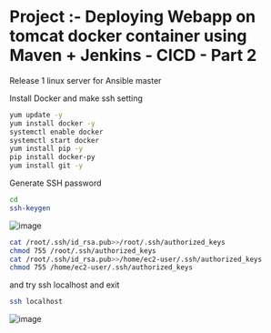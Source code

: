 # Project :- Deploying Webapp on tomcat docker container using Maven + Jenkins - CICD - Part 2

Release 1 linux server for Ansible master 

Install Docker and make ssh setting
```sh
yum update -y
yum install docker -y
systemctl enable docker
systemctl start docker
yum install pip -y
pip install docker-py
yum install git -y
```

Generate SSH password 
```sh
cd
ssh-keygen
```
![image](https://user-images.githubusercontent.com/111989928/199684141-57303825-762a-4bfc-b9b8-b3556fbe7754.png)


```sh
cat /root/.ssh/id_rsa.pub>>/root/.ssh/authorized_keys
chmod 755 /root/.ssh/authorized_keys
cat /root/.ssh/id_rsa.pub>>/home/ec2-user/.ssh/authorized_keys
chmod 755 /home/ec2-user/.ssh/authorized_keys
```
and try ssh localhost and exit 
```sh
ssh localhost
```
![image](https://user-images.githubusercontent.com/111989928/199684319-1299b13f-89a6-4ae5-bbfc-e0663d22c5f6.png)
